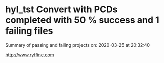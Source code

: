 # hyl_tst Convert with PCDs completed with 50 % success and 1 failing files

Summary of passing and failing projects on: 2020-03-25 at 20:32:40

http://www.ryffine.com
